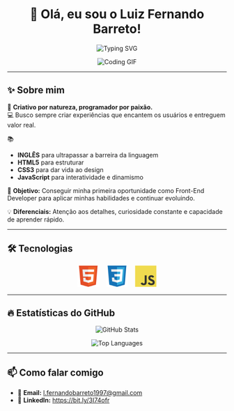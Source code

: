 <h1 align="center">🚀 Olá, eu sou o Luiz Fernando Barreto!</h1>

<p align="center">
  <img src="https://readme-typing-svg.herokuapp.com?font=Fira+Code&size=25&pause=1000&center=true&vCenter=true&width=600&lines=Transformando+ideias+em+interfaces+incríveis;Front-End+Developer+em+ascensão;HTML%2C+CSS+e+JavaScript+no+DNA;Apaixonado+por+tecnologia+e+design!" alt="Typing SVG" />
</p>

<p align="center">
  <img src="https://media.giphy.com/media/13HgwGsXF0aiGY/giphy.gif" width="250" alt="Coding GIF" />
</p>

---

## ✨ Sobre mim

🎨 **Criativo por natureza, programador por paixão.**  
💻 Busco sempre criar experiências que encantem os usuários e entreguem valor real.

📚 
- **INGLÊS** para ultrapassar a barreira da linguagem
- **HTML5** para estruturar
- **CSS3** para dar vida ao design
- **JavaScript** para interatividade e dinamismo

🚀 **Objetivo:** Conseguir minha primeira oportunidade como Front-End Developer para aplicar minhas habilidades e continuar evoluindo.

💡 **Diferenciais:** Atenção aos detalhes, curiosidade constante e capacidade de aprender rápido.

---

## 🛠️ Tecnologias

<p align="center">
  <img src="https://raw.githubusercontent.com/devicons/devicon/master/icons/html5/html5-original.svg" alt="HTML5" width="50" height="50"/>
  &nbsp;&nbsp;
  <img src="https://raw.githubusercontent.com/devicons/devicon/master/icons/css3/css3-original.svg" alt="CSS3" width="50" height="50"/>
  &nbsp;&nbsp;
  <img src="https://raw.githubusercontent.com/devicons/devicon/master/icons/javascript/javascript-original.svg" alt="JavaScript" width="50" height="50"/>
</p>

---

## 🔥 Estatísticas do GitHub

<p align="center">
  <img src="https://github-readme-stats.vercel.app/api?username=LuizFernandoBarreto&show_icons=true&theme=tokyonight&title_color=00FFAA&icon_color=00FFAA" alt="GitHub Stats" />
</p>

<p align="center">
  <img src="https://github-readme-stats.vercel.app/api/top-langs/?username=LuizFernandoBarreto&layout=compact&theme=tokyonight&title_color=00FFAA" alt="Top Languages" />
</p>

---

## 📫 Como falar comigo

- 📧 **Email:** l.fernandobarreto1997@gmail.com  
- 🔗 **LinkedIn:** https://bit.ly/3I74ofr
